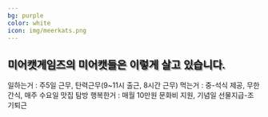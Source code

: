 ```yaml
---
bg: purple
color: white
icon: img/meerkats.png
---
```

<style>
   @import url(//fonts.googleapis.com/earlyaccess/jejugothic.css);
   .jg{
   font-family: 'Jeju Gothic', sans-serif; 
   text-shadow: 2px 2px 2px gray;
   }
   
</style>


<div>
  <h2 class="jg">미어캣게임즈의 미어캣들은 이렇게 살고 있습니다.</h2>
  </div>
<div>
   <span class="fas fa-stroopwafel"></span>
  <span>
     <i class="fa fa-clock"></i>
     <i class="fas fa-stroopwafel"></i>
    일하는거 : 주5일 근무, 탄력근무(9~11시 출근, 8시간 근무)
  </span>
  <span>
    먹는거 : 중-석식 제공, 무한 간식, 매주 수요일 맛집 탐방
  </span>
  <span>
    행복한거 : 매월 10만원 문화비 지원, 기념일 선물지급-조기퇴근 
  </span>
</div>
